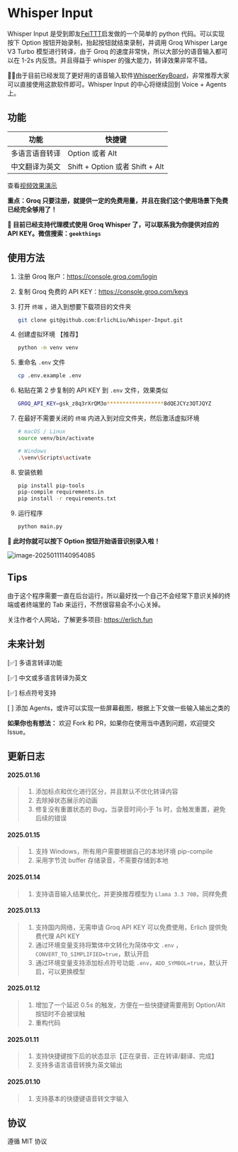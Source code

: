 # Whisper Input

Whisper Input 是受到即友[FeiTTT](https://web.okjike.com/u/DB98BE7A-9DBB-4730-B6B9-2DC883B986B1)启发做的一个简单的 python 代码。可以实现按下 Option 按钮开始录制，抬起按钮就结束录制，并调用 Groq Whisper Large V3 Turbo 模型进行转译，由于 Groq 的速度非常快，所以大部分的语音输入都可以在 1-2s 内反馈。并且得益于 whisper 的强大能力，转译效果非常不错。

🎉🎉由于目前已经发现了更好用的语音输入软件[WhisperKeyBoard](https://whisperkeyboard.app/)，非常推荐大家可以直接使用这款软件即可。Whisper Input 的中心将继续回到 Voice + Agents 上。

## 功能

| 功能           | 快捷键                          |
| -------------- | ------------------------------- |
| 多语言语音转译 | Option 或者 Alt                 |
| 中文翻译为英文 | Shift + Option 或者 Shift + Alt |



查看[视频效果演示](https://img.erlich.fun/personal-blog/uPic/WhisperInputV02_compressed.mp4)



**重点：Groq 只要注册，就提供一定的免费用量，并且在我们这个使用场景下免费已经完全够用了！**

**🧐 目前已经支持代理模式使用 Groq Whisper 了，可以联系我为你提供对应的 API KEY。微信搜索：`geekthings`**

## 使用方法

1. 注册 Groq 账户：https://console.groq.com/login
2. 复制 Groq 免费的 API KEY：https://console.groq.com/keys
3. 打开 `终端` ，进入到想要下载项目的文件夹
    ```bash
    git clone git@github.com:ErlichLiu/Whisper-Input.git
    ```
4. 创建虚拟环境 【推荐】
    ```bash
    python -m venv venv
    ```

5. 重命名 `.env` 文件
    ```bash
    cp .env.example .env
    ```

6. 粘贴在第 2 步复制的 API KEY 到 `.env`  文件，效果类似
    ```bash
    GROQ_API_KEY=gsk_z8q3rXrQM3o******************8dQEJCYz3QTJQYZ
    ```

7. 在最好不需要关闭的 `终端` 内进入到对应文件夹，然后激活虚拟环境
    ```bash
    # macOS / Linux
    source venv/bin/activate
    
    # Windows
    .\venv\Scripts\activate
    ```

8. 安装依赖
    ```bash
    pip install pip-tools
    pip-compile requirements.in
    pip install -r requirements.txt
    ```

9. 运行程序
    ```bash
    python main.py
    ```

    

**🎉  此时你就可以按下 Option 按钮开始语音识别录入啦！**



![image-20250111140954085](https://img.erlich.fun/personal-blog/uPic/image-20250111140954085.png)

## Tips

由于这个程序需要一直在后台运行，所以最好找一个自己不会经常下意识关掉的终端或者终端里的 Tab 来运行，不然很容易会不小心关掉。



关注作者个人网站，了解更多项目: https://erlich.fun





## 未来计划

[✅] 多语言转译功能

[✅] 中文或多语言转译为英文

[✅] 标点符号支持

[  ] 添加 Agents，或许可以实现一些屏幕截图，根据上下文做一些输入输出之类的



**如果你也有想法：** 欢迎 Fork 和 PR，如果你在使用当中遇到问题，欢迎提交 Issue。

## 更新日志

#### 2025.01.16
> 1. 添加标点和优化进行区分，并且默认不优化转译内容
> 2. 去除掉状态展示的动画
> 3. 修复没有重置状态的 Bug，当录音时间小于 1s 时，会触发重置，避免后续的错误

#### 2025.01.15
> 1. 支持 Windows，所有用户需要根据自己的本地环境 pip-compile 
> 2. 采用字节流 buffer 存储录音，不需要存储到本地

#### 2025.01.14
> 1. 支持语音输入结果优化，并更换推荐模型为 `Llama 3.3 70B`，同样免费

#### 2025.01.13
> 1. 支持国内网络，无需申请 Groq API KEY 可以免费使用，Erlich 提供免费代理 API KEY
> 2. 通过环境变量支持将繁体中文转化为简体中文 `.env` ，`CONVERT_TO_SIMPLIFIED=true`，默认开启
> 3. 通过环境变量支持添加标点符号功能 `.env`，`ADD_SYMBOL=true`，默认开启，可以更换模型

#### 2025.01.12
> 1. 增加了一个延迟 0.5s 的触发，方便在一些快捷键需要用到 Option/Alt 按钮时不会被误触
> 2. 重构代码

#### 2025.01.11
> 1. 支持快捷键按下后的状态显示【正在录音、正在转译/翻译、完成】
> 2. 支持多语言语音转换为英文输出

#### 2025.01.10

> 1. 支持基本的快捷键语音转文字输入

## 协议

遵循 MIT 协议